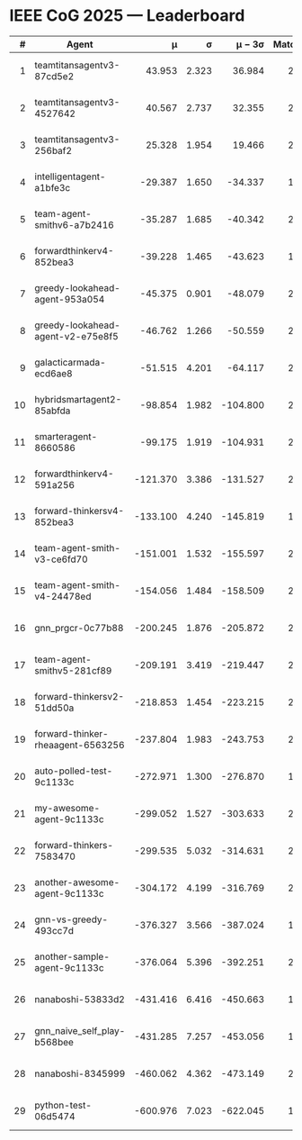 # IEEE CoG 2025 — Leaderboard

| # | Agent | μ | σ | μ − 3σ | Matches | Updated |
|---:|---|---:|---:|---:|---:|---|
| 1 | teamtitansagentv3-87cd5e2 | 43.953 | 2.323 | 36.984 | 2092 | 2025-08-18 05:22 |
| 2 | teamtitansagentv3-4527642 | 40.567 | 2.737 | 32.355 | 2400 | 2025-08-18 05:22 |
| 3 | teamtitansagentv3-256baf2 | 25.328 | 1.954 | 19.466 | 2312 | 2025-08-18 05:22 |
| 4 | intelligentagent-a1bfe3c | -29.387 | 1.650 | -34.337 | 1799 | 2025-08-18 05:22 |
| 5 | team-agent-smithv6-a7b2416 | -35.287 | 1.685 | -40.342 | 2220 | 2025-08-18 05:22 |
| 6 | forwardthinkerv4-852bea3 | -39.228 | 1.465 | -43.623 | 1743 | 2025-08-18 05:22 |
| 7 | greedy-lookahead-agent-953a054 | -45.375 | 0.901 | -48.079 | 2096 | 2025-08-18 05:22 |
| 8 | greedy-lookahead-agent-v2-e75e8f5 | -46.762 | 1.266 | -50.559 | 2416 | 2025-08-18 05:22 |
| 9 | galacticarmada-ecd6ae8 | -51.515 | 4.201 | -64.117 | 2480 | 2025-08-18 05:22 |
| 10 | hybridsmartagent2-85abfda | -98.854 | 1.982 | -104.800 | 2121 | 2025-08-18 05:22 |
| 11 | smarteragent-8660586 | -99.175 | 1.919 | -104.931 | 2030 | 2025-08-18 05:22 |
| 12 | forwardthinkerv4-591a256 | -121.370 | 3.386 | -131.527 | 2078 | 2025-08-18 05:22 |
| 13 | forward-thinkersv4-852bea3 | -133.100 | 4.240 | -145.819 | 1789 | 2025-08-18 05:22 |
| 14 | team-agent-smith-v3-ce6fd70 | -151.001 | 1.532 | -155.597 | 2536 | 2025-08-18 05:22 |
| 15 | team-agent-smith-v4-24478ed | -154.056 | 1.484 | -158.509 | 2396 | 2025-08-18 05:22 |
| 16 | gnn_prgcr-0c77b88 | -200.245 | 1.876 | -205.872 | 2150 | 2025-08-18 05:22 |
| 17 | team-agent-smithv5-281cf89 | -209.191 | 3.419 | -219.447 | 2180 | 2025-08-18 05:22 |
| 18 | forward-thinkersv2-51dd50a | -218.853 | 1.454 | -223.215 | 2056 | 2025-08-18 05:22 |
| 19 | forward-thinker-rheaagent-6563256 | -237.804 | 1.983 | -243.753 | 2276 | 2025-08-18 05:22 |
| 20 | auto-polled-test-9c1133c | -272.971 | 1.300 | -276.870 | 1900 | 2025-08-18 05:22 |
| 21 | my-awesome-agent-9c1133c | -299.052 | 1.527 | -303.633 | 2600 | 2025-08-18 05:22 |
| 22 | forward-thinkers-7583470 | -299.535 | 5.032 | -314.631 | 2020 | 2025-08-18 05:22 |
| 23 | another-awesome-agent-9c1133c | -304.172 | 4.199 | -316.769 | 2440 | 2025-08-18 05:22 |
| 24 | gnn-vs-greedy-493cc7d | -376.327 | 3.566 | -387.024 | 1880 | 2025-08-18 05:22 |
| 25 | another-sample-agent-9c1133c | -376.064 | 5.396 | -392.251 | 2040 | 2025-08-18 05:22 |
| 26 | nanaboshi-53833d2 | -431.416 | 6.416 | -450.663 | 1820 | 2025-08-18 05:22 |
| 27 | gnn_naive_self_play-b568bee | -431.285 | 7.257 | -453.056 | 1960 | 2025-08-18 05:22 |
| 28 | nanaboshi-8345999 | -460.062 | 4.362 | -473.149 | 2080 | 2025-08-18 05:22 |
| 29 | python-test-06d5474 | -600.976 | 7.023 | -622.045 | 1790 | 2025-08-18 05:22 |
